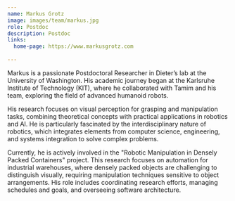 ```yaml
---
name: Markus Grotz
image: images/team/markus.jpg
role: Postdoc
description: Postdoc
links:
  home-page: https://www.markusgrotz.com
  
---
```


Markus is a passionate Postdoctoral Researcher in Dieter’s lab at the University of Washington. His academic journey began at the Karlsruhe Institute of Technology (KIT), where he collaborated with Tamim and his team, exploring the field of advanced humanoid robots.  

His research focuses on visual perception for grasping and manipulation tasks, combining theoretical concepts with practical applications in robotics and AI. He is particularly fascinated by the interdisciplinary nature of robotics, which integrates elements from computer science, engineering, and systems integration to solve complex problems.  

Currently, he is actively involved in the "Robotic Manipulation in Densely Packed Containers" project. This research focuses on automation for industrial warehouses, where densely packed objects are challenging to distinguish visually, requiring manipulation techniques sensitive to object arrangements. His role includes coordinating research efforts, managing schedules and goals, and overseeing software architecture.
